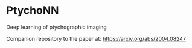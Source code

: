 # PtychoNN
Deep learning of ptychographic imaging

Companion repository to the paper at: https://arxiv.org/abs/2004.08247


